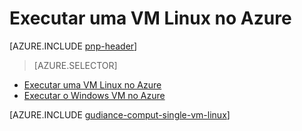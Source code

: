 <properties
   pageTitle="Executar uma VM Linux | Arquitetura de referência | Microsoft Azure"
   description="Como executar uma VM Linux no Azure, atenção pagamento para escalabilidade, RDP, capacidade de gestão e segurança."
   services=""
   documentationCenter="na"
   authors="MikeWasson"
   manager="roshar"
   editor=""
   tags=""/>

<tags
   ms.service="guidance"
   ms.devlang="na"
   ms.topic="article"
   ms.tgt_pltfrm="na"
   ms.workload="na"
   ms.date="10/20/2016"
   ms.author="mwasson"/>

# <a name="running-a-linux-vm-on-azure"></a>Executar uma VM Linux no Azure

[AZURE.INCLUDE [pnp-header](../../includes/guidance-pnp-header-include.md)]

> [AZURE.SELECTOR]
- [Executar uma VM Linux no Azure](guidance-compute-single-vm-linux.md)
- [Executar o Windows VM no Azure](guidance-compute-single-vm.md)

[AZURE.INCLUDE [gudiance-comput-single-vm-linux](../../includes/guidance-compute-single-vm-linux.md)]

